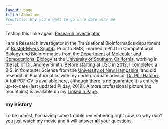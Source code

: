 ```yaml
---
layout: page
title: About me
#subtitle: Why you'd want to go on a date with me
---
```


Testing this linke again. [Research Investigator](http://www.bms.com)

<p> I am a Research Investigator in the Translational Bioinformatics department of <a href="http://www.bms.com">Bristol-Myers Squibb</a>. Prior to BMS, I earned a Ph.D in Computational Biology and Bioinformatics from the <a href="http://www.dornsife.usc.edu/cbb/">Department of Molecular and Computational Biology</a> at the <a href="http://www.usc.edu/">University of Southern California</a>, working in the lab of <a href="http://www.smithresearch.org">Dr. Andrew Smith</a>.  Before starting at USC in 2012, I completed a B.S. in Computer Science from the <a href="http://www.cs.unh.edu/">University of New Hampshire</a>, and did research in Bioinformatics with my undergraduate advisor, <a href="http://www.cs.unh.edu/~pjh/">Dr. Phil Hatcher</a>.  A full PDF CV is available <A HREF="papers/cv_2019.pdf">here</A>, although there is no guarantee it is entirely up-to-date (last updated Pi day, 2019). A more professional picture (no mountains) is available on my <a href="https://www.linkedin.com/in/benjamin-decato-1215a116
">LinkedIn Page</a>.</p>

### my history

To be honest, I'm having some trouble remembering right now, so why don't you just watch [my movie](https://en.wikipedia.org/wiki/The_Princess_Bride_%28film%29) and it will answer **all** your questions.
